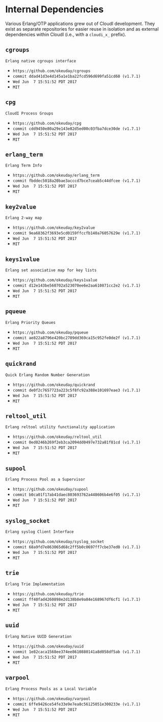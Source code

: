 Internal Dependencies
=====================

Various Erlang/OTP applications grew out of CloudI development.
They exist as separate repositories for easier reuse in isolation and
as external dependencies within CloudI (i.e., with a `cloudi_x_` prefix).

`cgroups`
---------
`Erlang native cgroups interface`

- `https://github.com/okeuday/cgroups`
- `commit ddad41d3e4d145a1e1ba22fcd596d699fa51cd60 (v1.7.1)`
- `Wed Jun  7 15:51:52 PDT 2017`
- `MIT`

`cpg`
-----
`CloudI Process Groups`

- `https://github.com/okeuday/cpg`
- `commit cdd9450e80a29e143e82d5ed00c03fba7dce30de (v1.7.1)`
- `Wed Jun  7 15:51:52 PDT 2017`
- `MIT`

`erlang_term`
-------------
`Erlang Term Info`

- `https://github.com/okeuday/erlang_term`
- `commit fbddec5018a20bae3acccd7bce7ceab5c44dfcee (v1.7.1)`
- `Wed Jun  7 15:51:52 PDT 2017`
- `MIT`

`key2value`
-----------
`Erlang 2-way map`

- `https://github.com/okeuday/key2value`
- `commit 9ea68362f3693e5cd0159ffccfb140a76057629e (v1.7.1)`
- `Wed Jun  7 15:51:52 PDT 2017`
- `MIT`

`keys1value`
------------
`Erlang set associative map for key lists`

- `https://github.com/okeuday/keys1value`
- `commit d12e143be560702a523070ee6e2aa610871cc2e2 (v1.7.1)`
- `Wed Jun  7 15:51:52 PDT 2017`
- `MIT`

`pqueue`
--------
`Erlang Priority Queues`

- `https://github.com/okeuday/pqueue`
- `commit ae822a8796e420bc2709dd369ca15c952fe0de2f (v1.7.1)`
- `Wed Jun  7 15:51:52 PDT 2017`
- `MIT`

`quickrand`
-----------
`Quick Erlang Random Number Generation`

- `https://github.com/okeuday/quickrand`
- `commit de0f2c7657723a223c5f8fc92a388e101697eae3 (v1.7.1)`
- `Wed Jun  7 15:51:52 PDT 2017`
- `MIT`

`reltool_util`
--------------
`Erlang reltool utility functionality application`

- `https://github.com/okeuday/reltool_util`
- `commit 0ed0246b269f2eb3ca2094dd0497e732a81f81cd (v1.7.1)`
- `Wed Jun  7 15:51:52 PDT 2017`
- `MIT`

`supool`
--------
`Erlang Process Pool as a Supervisor`

- `https://github.com/okeuday/supool`
- `commit b0ca01f17ab41daec803693762a448606b4e6f05 (v1.7.1)`
- `Wed Jun  7 15:51:52 PDT 2017`
- `MIT`

`syslog_socket`
---------------
`Erlang syslog Client Interface`

- `https://github.com/okeuday/syslog_socket`
- `commit 68a9fd7e863065d68c2ff5b0c0697ff7cbe37ed0 (v1.7.1)`
- `Wed Jun  7 15:51:52 PDT 2017`
- `MIT`

`trie`
------
`Erlang Trie Implementation`

- `https://github.com/okeuday/trie`
- `commit ff40fad4260898e2d138b8e9a84e168967df6cf1 (v1.7.1)`
- `Wed Jun  7 15:51:52 PDT 2017`
- `MIT`

`uuid`
------
`Erlang Native UUID Generation`

- `https://github.com/okeuday/uuid`
- `commit 1e82caca1568ee374ee8610880141a8d058df5ab (v1.7.1)`
- `Wed Jun  7 15:51:52 PDT 2017`
- `MIT`

`varpool`
---------
`Erlang Process Pools as a Local Variable`

- `https://github.com/okeuday/varpool`
- `commit 6ffe9426ce54fe33e9e7ea8c56125051e300233e (v1.7.1)`
- `Wed Jun  7 15:51:52 PDT 2017`
- `MIT`

